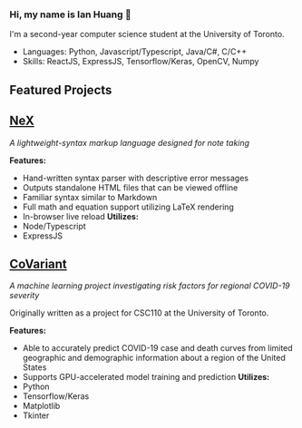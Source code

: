 ### Hi, my name is Ian Huang 👋

I'm a second-year computer science student at the University of Toronto.

- Languages: Python, Javascript/Typescript, Java/C#, C/C++
- Skills: ReactJS, ExpressJS, Tensorflow/Keras, OpenCV, Numpy

## Featured Projects

## [NeX](https://github.com/nex-project/nex)
*A lightweight-syntax markup language designed for note taking*

**Features:**
- Hand-written syntax parser with descriptive error messages
- Outputs standalone HTML files that can be viewed offline
- Familiar syntax similar to Markdown
- Full math and equation support utilizing LaTeX rendering
- In-browser live reload
**Utilizes:**
- Node/Typescript
- ExpressJS

## [CoVariant](https://github.com/iahuang/covariant)
*A machine learning project investigating risk factors for regional COVID-19 severity*

Originally written as a project for CSC110 at the University of Toronto. 

**Features:**
- Able to accurately predict COVID-19 case and death curves from limited geographic and demographic information about a region of the United States
- Supports GPU-accelerated model training and prediction
**Utilizes:**
- Python
- Tensorflow/Keras
- Matplotlib
- Tkinter

<!--
**iahuang/iahuang** is a ✨ _special_ ✨ repository because its `README.md` (this file) appears on your GitHub profile.

Here are some ideas to get you started:

- 🔭 I’m currently working on ...
- 🌱 I’m currently learning ...
- 👯 I’m looking to collaborate on ...
- 🤔 I’m looking for help with ...
- 💬 Ask me about ...
- 📫 How to reach me: ...
- 😄 Pronouns: ...
- ⚡ Fun fact: ...
-->
